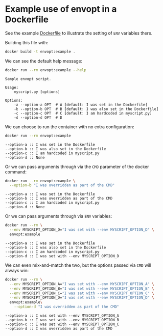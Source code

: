 # Example use of envopt in a Dockerfile

See the example [Dockerfile](./Dockerfile) to illustrate the setting of `ENV` variables there.

Building this file with:

```bash
docker build -t envopt:example .
```

We can see the default help message:

```bash
docker run --rm envopt:example --help
```

```
Sample envopt script.

Usage:
    myscript.py [options]

Options:
    -a --option-a OPT  # A [default: I was set in the Dockerfile]
    -b --option-b OPT  # B [default: I was also set in the Dockerfile]
    -c --option-c OPT  # C [default: I am hardcoded in myscript.py]
    -d --option-d OPT  # D
```

We can choose to run the container with no extra configuration:

```bash
docker run --rm envopt:example
```

```
--option-a :: I was set in the Dockerfile
--option-b :: I was also set in the Dockerfile
--option-c :: I am hardcoded in myscript.py
--option-d :: None
```

Or we can pass arguments through via the `CMD` parameter of the docker command:

```bash
docker run --rm envopt:example \
  --option-b "I was overridden as part of the CMD"
```

```
--option-a :: I was set in the Dockerfile
--option-b :: I was overridden as part of the CMD
--option-c :: I am hardcoded in myscript.py
--option-d :: None
```

Or we can pass arguments through via `ENV` variables:

```bash
docker run --rm \
  --env MYSCRIPT_OPTION_D="I was set with --env MYSCRIPT_OPTION_D" \
  envopt:example
```

```
--option-a :: I was set in the Dockerfile
--option-b :: I was also set in the Dockerfile
--option-c :: I am hardcoded in myscript.py
--option-d :: I was set with --env MYSCRIPT_OPTION_D
```

We can even mix-and-match the two, but the options passed via `CMD` will always win:

```bash
docker run --rm \
  --env MYSCRIPT_OPTION_A="I was set with --env MYSCRIPT_OPTION_A" \
  --env MYSCRIPT_OPTION_B="I was set with --env MYSCRIPT_OPTION_B" \
  --env MYSCRIPT_OPTION_C="I was set with --env MYSCRIPT_OPTION_C" \
  --env MYSCRIPT_OPTION_D="I was set with --env MYSCRIPT_OPTION_D" \
  envopt:example\
    --option-d "I was overridden as part of the CMD"
```

```
--option-a :: I was set with --env MYSCRIPT_OPTION_A
--option-b :: I was set with --env MYSCRIPT_OPTION_B
--option-c :: I was set with --env MYSCRIPT_OPTION_C
--option-d :: I was overridden as part of the CMD
```
